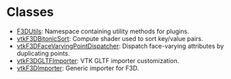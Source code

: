 # Classes

* [F3DUtils](classF3DUtils.md): Namespace containing utility methods for plugins.
* [vtkF3DBitonicSort](classvtkF3DBitonicSort.md): Compute shader used to sort key/value pairs.
* [vtkF3DFaceVaryingPointDispatcher](classvtkF3DFaceVaryingPointDispatcher.md): Dispatch face-varying attributes by duplicating points.
* [vtkF3DGLTFImporter](classvtkF3DGLTFImporter.md): VTK GLTF importer customization.
* [vtkF3DImporter](classvtkF3DImporter.md): Generic importer for F3D.
